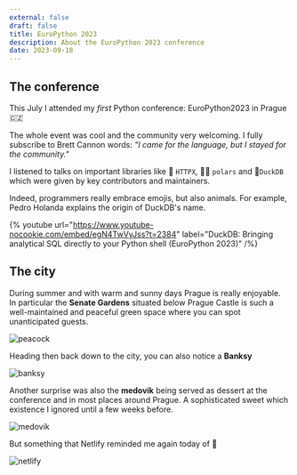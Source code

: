 ```yaml
---
external: false
draft: false
title: EuroPython 2023
description: About the EuroPython 2023 conference
date: 2023-09-18
---
```


## The conference

This July I attended my *first* Python conference: EuroPython2023 in Prague 🇨🇿

The whole event was cool and the community very welcoming. I fully subscribe to Brett Cannon words: *"I came for the language, but I stayed for the community."*

I listened to talks on important libraries like 🦋 `HTTPX`, 🐻‍❄️ `polars` and 🦆`DuckDB` which were given by key contributors and maintainers.

Indeed, programmers really embrace emojis, but also animals. For example, Pedro Holanda explains the origin of DuckDB's name.

{% youtube url="https://www.youtube-nocookie.com/embed/egN4TwVyJss?t=2384" label="DuckDB: Bringing analytical SQL directly to your Python shell (EuroPython 2023)" /%}

## The city

During summer and with warm and sunny days Prague is really enjoyable. In particular the **Senate Gardens** situated below Prague Castle is such a well-maintained and peaceful green space where you can spot unanticipated guests.

![peacock](/images/europython_2023/peacock.jpg)

Heading then back down to the city, you can also notice a **Banksy**

![banksy](/images/europython_2023/banksy.jpeg)

Another surprise was also the **medovik** being served as dessert at the conference and in most places around Prague. A sophisticated sweet which existence I ignored until a few weeks before.

![medovik](/images/europython_2023/medovik.jpg)

But something that Netlify reminded me again today of 🍰

![netlify](/images/europython_2023/medovik_netlify_deployment.png)
